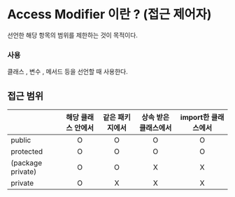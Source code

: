 # Access Modifier 이란 ? (접근 제어자)
선언한 해당 항목의 범위를 제한하는 것이 목적이다.

### 사용
클래스 , 변수 , 메서드 등을 선언할 때 사용한다.

## 접근 범위
|  |해당 클래스 안에서|같은 패키지에서|상속 받은 클래스에서|import한 클래스에서|
|--|---------------|---------------|--------------------|--------------------|
|public| <center>O|<center>O|<center>O|<center>O|
|protected|<center>O|<center>O|<center>O|<center>O|
|(package private)|<center>O|<center>O|<center>X|<center>X|
|private|<center>O|<center>X|<center>X|<center>X|